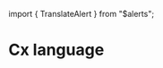 import { TranslateAlert } from "$alerts";

# Cx language

<TranslateAlert href="/ru/wiki/cx" version="Russian" />
